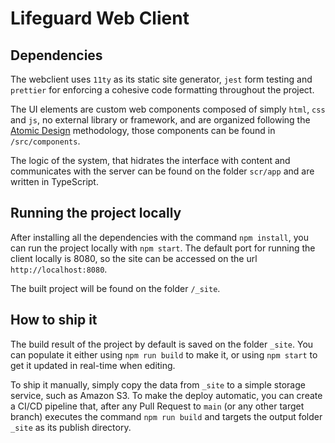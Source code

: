 # Lifeguard Web Client

## Dependencies

The webclient uses `11ty` as its static site generator, `jest` form testing and `prettier` for enforcing a cohesive code formatting throughout the project.

The UI elements are custom web components composed of simply `html`, `css` and `js`, no external library or framework, and are organized following the [Atomic Design](https://bradfrost.com/blog/post/atomic-web-design/) methodology, those components can be found in `/src/components`.

The logic of the system, that hidrates the interface with content and communicates with the server can be found on the folder `scr/app` and are written in TypeScript.

## Running the project locally

After installing all the dependencies with the command `npm install`, you can run the project locally with `npm start`. The default port for running the client locally is 8080, so the site can be accessed on the url `http://localhost:8080`.

The built project will be found on the folder `/_site`.

## How to ship it

The build result of the project by default is saved on the folder `_site`. You can populate it either using `npm run build` to make it, or using `npm start` to get it updated in real-time when editing.

To ship it manually, simply copy the data from `_site` to a simple storage service, such as Amazon S3. To make the deploy automatic, you can create a CI/CD pipeline that, after any Pull Request to `main` (or any other target branch) executes the command `npm run build` and targets the output folder `_site` as its publish directory.
